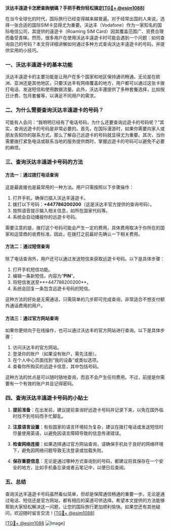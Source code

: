 **沃达丰遠遊卡怎麽查詢號碼？手把手教你轻松搞定[[TG💪+ @esim1088](https://t.me/s/esim1088)]**

在当今全球化的时代，国际旅行已经变得越来越普遍。对于经常出国的人来说，选择一张合适的国际SIM卡显得尤为重要。沃达丰（Vodafone）作为一家知名的国际电信公司，其提供的遠遊卡（Roaming SIM Card）因其覆盖范围广、资费合理而备受青睐。然而，很多用户在使用沃达丰遠遊卡时可能会遇到一个问题：如何查询自己的号码？本文将详细讲解如何通过多种方式查询沃达丰遠遊卡的号码，并提供实用的小技巧。

### 一、沃达丰遠遊卡的基本功能

沃达丰遠遊卡的主要功能是让用户在多个国家和地区保持通讯畅通。无论是在欧洲、亚洲还是其他地区，只要沃达丰有网络覆盖的地方，用户都可以通过这张卡拨打电话、发送短信和使用数据流量。此外，沃达丰還提供了多种套餐选择，比如按日计费、包月套餐等，以满足不同用户的需求。

### 二、为什么需要查询沃达丰遠遊卡的号码？

可能有人会问：“我明明已经有了电话号码，为什么还要查询远遊卡的号码呢？”其实，查询远遊卡的号码是非常必要的。首先，在国际漫游时，如果你需要向家人或朋友告知你的联系方式，那么了解自己远遊卡的号码就显得尤为重要。其次，当你需要拨打紧急电话或联系当地的服务提供商时，掌握远遊卡的号码可以避免不必要的麻烦。

### 三、查询沃达丰遠遊卡号码的方法

#### 方法一：通过拨打电话查询

这是最直接也是最常用的一种方法。用户只需按照以下步骤操作：

1. 打开手机，确保已插入沃达丰遠遊卡。
2. 拨打以下号码：**+447786200200**（这是沃达丰官方提供的查询号码）。
3. 按照语音提示输入相关信息，如所在国家代码等。
4. 系统会自动播报你的远遊卡号码。

需要注意的是，拨打这个号码可能会产生一定的费用，具体费用取决于你所在的国家和运营商的收费标准。因此，在拨打之前最好先确认一下相关费用。

#### 方法二：通过短信查询

除了电话查询外，用户还可以通过发送短信来获取远遊卡号码。以下是具体步骤：

1. 打开手机短信功能。
2. 编辑一条新短信，内容为“**PIN**”。
3. 将短信发送至**+447786200200**。
4. 系统会回复一条包含远遊卡号码的短信。

这种方法的好处是无需通话，只需简单的几步即可完成查询，非常适合不想支付额外通话费用的用户。

#### 方法三：通过官方网站查询

如果你更倾向于在线操作，也可以通过沃达丰的官方网站进行查询。以下是具体步骤：

1. 访问沃达丰的官方网站。
2. 登录你的账户（如果没有账户，需先注册）。
3. 在个人中心页面找到“我的设备”或类似选项。
4. 查看你所购买的远遊卡信息，其中包括号码。

这种方法的优点是可以随时随地查询，而且不会产生任何费用。不过，前提是你需要有一个有效的账户并且记得密码。

### 四、查询沃达丰遠遊卡号码的小贴士

1. **提前准备**：在出发前，建议提前查询好远遊卡号码并记录下来，以免在国外临时找不到号码而手忙脚乱。
   
2. **注意语言设置**：有些国家的语言环境较为复杂，建议在拨打电话或发送短信时尽量使用英语，以避免因语言障碍导致的信息传递错误。

3. **检查网络连接**：如果选择通过官方网站查询，请确保手机处于良好的网络环境下，避免因网络问题导致无法登录或加载失败。

4. **保存重要信息**：无论是通过哪种方式查询到的号码，都建议将其保存在一个安全的地方，比如手机备忘录或者云笔记中，以便日后查阅。

### 五、总结

查询沃达丰遠遊卡号码虽然看似简单，但却是保障通信畅通的重要一步。无论是通过电话、短信还是官方网站，都有相应的渠道可供选择。希望本文提供的方法能够帮助大家轻松解决这一问题，让您的国际旅行更加顺利愉快。如果您还有其他疑问，欢迎随时留言交流！[[TG💪+ @esim1088](https://t.me/s/esim1088)]

[[TG💪+ @esim1088](https://t.me/s/esim1088) ![Image](https://i.postimg.cc/4NQfJmqS/Snipaste-2025-05-13-00-14-12.png)]